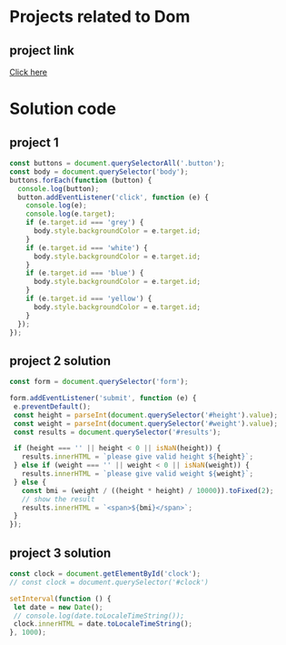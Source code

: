 # Projects related to Dom

## project link
[Click here](https://stackblitz.com/edit/stackblitz-starters-uey4efsg?file=1-colorChanger%2Fchaiaurcode.js) 

# Solution code

## project 1
```javascript
const buttons = document.querySelectorAll('.button');
const body = document.querySelector('body');
buttons.forEach(function (button) {
  console.log(button);
  button.addEventListener('click', function (e) {
    console.log(e);
    console.log(e.target);
    if (e.target.id === 'grey') {
      body.style.backgroundColor = e.target.id;
    }
    if (e.target.id === 'white') {
      body.style.backgroundColor = e.target.id;
    }
    if (e.target.id === 'blue') {
      body.style.backgroundColor = e.target.id;
    }
    if (e.target.id === 'yellow') {
      body.style.backgroundColor = e.target.id;
    }
  });
});

```

## project 2 solution
 ``` javascript
const form = document.querySelector('form');

form.addEventListener('submit', function (e) {
  e.preventDefault();
  const height = parseInt(document.querySelector('#height').value);
  const weight = parseInt(document.querySelector('#weight').value);
  const results = document.querySelector('#results');

  if (height === '' || height < 0 || isNaN(height)) {
    results.innerHTML = `please give valid height ${height}`;
  } else if (weight === '' || weight < 0 || isNaN(weight)) {
    results.innerHTML = `please give valid weight ${weight}`;
  } else {
    const bmi = (weight / ((height * height) / 10000)).toFixed(2);
    // show the result
    results.innerHTML = `<span>${bmi}</span>`;
  }
});


 ```

 ## project 3 solution
 ``` javascript
const clock = document.getElementById('clock');
// const clock = document.querySelector('#clock')

setInterval(function () {
  let date = new Date();
  // console.log(date.toLocaleTimeString());
  clock.innerHTML = date.toLocaleTimeString();
}, 1000);

 ```